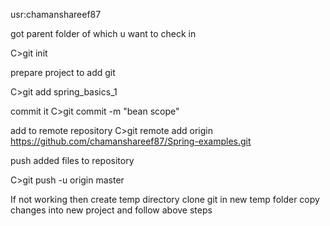usr:chamanshareef87

got parent folder of which u want to check in

C>git init

prepare project to add git

C>git add spring_basics_1

commit it 
C>git commit -m "bean scope"

add to remote repository
C>git remote add origin https://github.com/chamanshareef87/Spring-examples.git

push added files to repository

C>git push -u origin master

>>>>>>>
If not working then create temp directory
clone git in new temp folder
copy changes into new project and follow above steps
